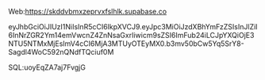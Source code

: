 Web:https://skddvbmxzeprvxfslhlk.supabase.co

eyJhbGciOiJIUzI1NiIsInR5cCI6IkpXVCJ9.eyJpc3MiOiJzdXBhYmFzZSIsInJlZiI6InNrZGR2Ym14emVwcnZ4ZnNsaGxrIiwicm9sZSI6ImFub24iLCJpYXQiOjE3NTU5NTMxMjEsImV4cCI6MjA3MTUyOTEyMX0.b3mv50bCw5Yq5SrY8-Sagdl4WoC592nQNdfTQciuf0M

SQL:uoyEqZA7aj7FvgjG